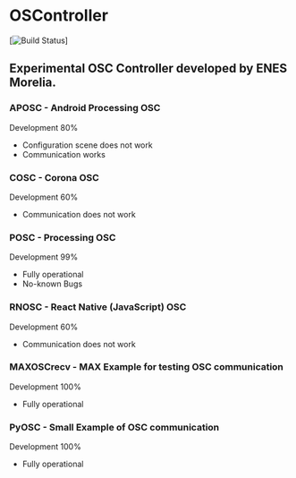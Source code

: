 # OSController

[![Build Status](https://travis-ci.org/dwyl/esta.svg?branch=master)]

## Experimental OSC Controller developed by ENES Morelia.

### APOSC - Android Processing OSC

Development  80%

* Configuration scene does not work
* Communication works


### COSC - Corona OSC

Development 60%

* Communication does not work

### POSC - Processing OSC

Development  99%

* Fully operational
* No-known Bugs

### RNOSC - React Native (JavaScript) OSC

Development 60%

* Communication does not work

### MAXOSCrecv - MAX Example for testing OSC communication

Development 100%

* Fully operational

### PyOSC - Small Example of OSC communication

Development 100%

* Fully operational




